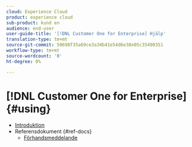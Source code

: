 ```yaml
---
cloud: Experience Cloud
product: experience cloud
sub-product: kund en
audience: end-user
user-guide-title: '[!DNL Customer One for Enterprise] Hjälp'
translation-type: tm+mt
source-git-commit: 50698f35a69ce3a34b41e54d6e38e05c35490351
workflow-type: tm+mt
source-wordcount: '0'
ht-degree: 0%

---
```



# [!DNL Customer One for Enterprise] {#using}

+ [Introduktion](home.md)
+ Referensdokument {#ref-docs}
   + [Förhandsmeddelande](intro-customer-support.md)

